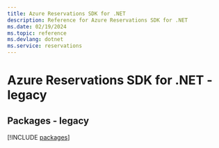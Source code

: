 ```yaml
---
title: Azure Reservations SDK for .NET
description: Reference for Azure Reservations SDK for .NET
ms.date: 02/19/2024
ms.topic: reference
ms.devlang: dotnet
ms.service: reservations
---
```

# Azure Reservations SDK for .NET - legacy
## Packages - legacy
[!INCLUDE [packages](reservations-index.md)]